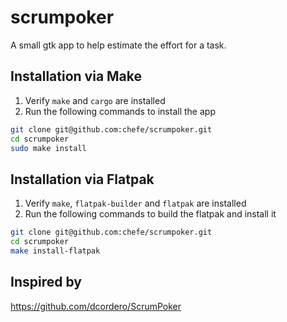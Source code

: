 # scrumpoker
A small gtk app to help estimate the effort for a task.

## Installation via Make
1. Verify `make` and `cargo` are installed
2. Run the following commands to install the app

```bash
git clone git@github.com:chefe/scrumpoker.git
cd scrumpoker
sudo make install
```

## Installation via Flatpak
1. Verify `make`, `flatpak-builder` and `flatpak` are installed
2. Run the following commands to build the flatpak and install it

```bash
git clone git@github.com:chefe/scrumpoker.git
cd scrumpoker
make install-flatpak
```

## Inspired by
https://github.com/dcordero/ScrumPoker
